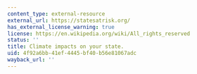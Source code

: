 ```yaml
---
content_type: external-resource
external_url: https://statesatrisk.org/
has_external_license_warning: true
license: https://en.wikipedia.org/wiki/All_rights_reserved
status: ''
title: Climate impacts on your state.
uid: 4f92a6bb-41ef-4445-bf40-b56e81067adc
wayback_url: ''
---
```

